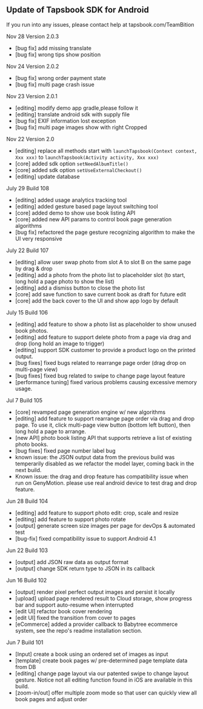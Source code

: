 ## Update of Tapsbook SDK for Android

If you run into any issues, please contact help at tapsbook.com/TeamBition

Nov 28 Version 2.0.3
- [bug fix] add missing translate
- [bug fix] wrong tips show position

Nov 24 Version 2.0.2
- [bug fix] wrong order payment state
- [bug fix] multi page crash issue

Nov 23 Version 2.0.1
- [editing] modify demo app gradle,please follow it
- [editing] translate android sdk with supply file
- [bug fix] EXIF information lost exception
- [bug fix] multi page images show with right Cropped

Nov 22 Version 2.0
- [editing] replace all methods start with `launchTapsbook(Context context, Xxx xxx)` to `launchTapsbook(Activity activity, Xxx xxx)`
- [core] added sdk option `setNeedAlbumTitle()`
- [core] added sdk option `setUseExternalCheckout()`
- [editing] update database

July 29 Build 108
- [editing] added usage analytics tracking tool
- [editing] added gesture based page layout switching tool
- [core] added demo to show use book listing API
- [core] added new API params to control book page generation algorithms
- [bug fix] refactored the page gesture recognizing algorithm to make the UI very responsive

July 22 Build 107
- [editing] allow user swap photo from slot A to slot B on the same page by drag & drop
- [editing] add a photo from the photo list to placeholder slot (to start, long hold a page photo to show the list)
- [editing] add a dismiss button to close the photo list
- [core] add save function to save current book as draft for future edit
- [core] add the back cover to the UI and show app logo by default

July 15 Build 106
- [editing] add feature to show a photo list as placeholder to show unused book photos.
- [editing] add feature to support delete photo from a page via drag and drop (long hold an image to trigger)
- [editing] support SDK customer to provide a product logo on the printed output.
- [bug fixes] fixed bugs related to rearrange page order (drag drop on multi-page view)
- [bug fixes] fixed bug related to swipe to change page layout feature
- [performance tuning] fixed various problems causing excessive memory usage.

Jul 7 Build 105
- [core] revamped page generation engine w/ new algorithms
- [editing] add feature to support rearrange page order via drag and drop page. To use it, click multi-page view button (bottom left button), then long hold a page to arrange.
- [new API] photo book listing API that supports retrieve a list of existing photo books.
- [bug fixes] fixed page number label bug
- known issue: the JSON output data from the previous build was temperarily disabled as we refactor the model layer, coming back in the next build.
- Known issue: the drag and drop feature has compatibility issue when run on GenyMotion. please use real android device to test drag and drop feature.

Jun 28 Build 104
- [editing] add feature to support photo edit: crop, scale and resize
- [editing] add feature to support photo rotate
- [output] generate screen size images per page for devOps & automated test
- [bug-fix] fixed compatibility issue to support Android 4.1

Jun 22 Build 103
- [output] add JSON raw data as output format
- [output] change SDK return type to JSON in its callback

Jun 16 Build 102
- [output] render pixel perfect output images and persist it locally
- [upload] upload page rendered result to Cloud storage, show progress bar and support auto-resume when interrupted
- [edit UI] refactor book cover rendering
- [edit UI] fixed the transition from cover to pages
- [eCommerce] added a provider callback to Babytree ecommerce system, see the repo's readme installation section.

Jun 7 Build 101
- [Input] create a book using an ordered set of images as input
- [template] create book pages w/ pre-determined page template data from DB
- [editing] change page layout via our patented swipe to change layout gesture. Notice not all editing function found in iOS are available in this build. 
- [zoom-in/out] offer multiple zoom mode so that user can quickly view all book pages and adjust order
